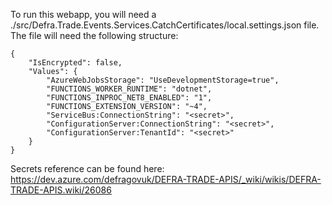 To run this webapp, you will need a ./src/Defra.Trade.Events.Services.CatchCertificates/local.settings.json file. The file will need the following structure:

```
{
    "IsEncrypted": false,
    "Values": {
        "AzureWebJobsStorage": "UseDevelopmentStorage=true",
        "FUNCTIONS_WORKER_RUNTIME": "dotnet",
        "FUNCTIONS_INPROC_NET8_ENABLED": "1",
        "FUNCTIONS_EXTENSION_VERSION": "~4",
        "ServiceBus:ConnectionString": "<secret>",
        "ConfigurationServer:ConnectionString": "<secret>",
        "ConfigurationServer:TenantId": "<secret>"
    }
}
```

Secrets reference can be found here: https://dev.azure.com/defragovuk/DEFRA-TRADE-APIS/_wiki/wikis/DEFRA-TRADE-APIS.wiki/26086
